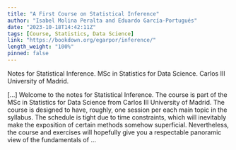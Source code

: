 ```yaml
---
title: "A First Course on Statistical Inference"
author: "Isabel Molina Peralta and Eduardo García-Portugués"
date: "2023-10-18T14:42:11Z"
tags: [Course, Statistics, Data Science]
link: "https://bookdown.org/egarpor/inference/"
length_weight: "100%"
pinned: false
---
```


<p>Notes for Statistical Inference. MSc in Statistics for Data Science.
Carlos III University of Madrid.</p> [...] Welcome to the notes for Statistical Inference. The course is part of the MSc in Statistics for Data Science from Carlos III University of Madrid. The course is designed to have, roughly, one session per each main topic in the syllabus. The schedule is tight due to time constraints, which will inevitably make the exposition of certain methods somehow superficial. Nevertheless, the course and exercises will hopefully give you a respectable panoramic view of the fundamentals of ...
